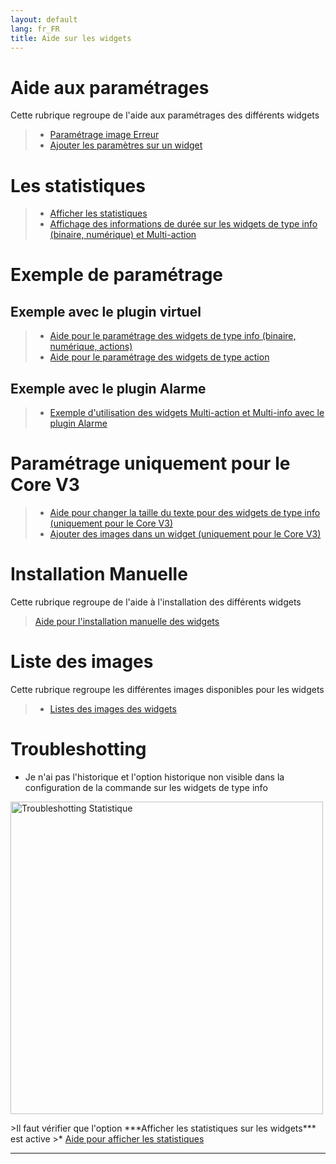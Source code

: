 ```yaml
---
layout: default
lang: fr_FR
title: Aide sur les widgets
---
```


# Aide aux paramétrages
Cette rubrique regroupe de l'aide aux paramétrages des différents widgets

>* <a href="{{site.baseurl}}/{{site.help}}/{{page.lang}}/error">Paramétrage image Erreur</a>
>* <a href="{{site.baseurl}}/{{site.help}}/{{page.lang}}/para">Ajouter les paramètres sur un widget</a>

# Les statistiques
>* <a href="{{site.baseurl}}/{{site.help}}/{{page.lang}}/stats">Afficher les statistiques</a>
>* <a href="{{site.baseurl}}/{{site.help}}/{{page.lang}}/stats_temps">Affichage des informations de durée sur les widgets de type info (binaire, numérique) et Multi-action</a>

# Exemple de paramétrage
## Exemple avec le plugin virtuel
>* <a href="{{site.baseurl}}/{{site.help}}/{{page.lang}}/config_info">Aide pour le paramétrage des widgets de type info (binaire, numérique, actions)</a>
>* <a href="{{site.baseurl}}/{{site.help}}/{{page.lang}}/config_action">Aide pour le paramétrage des widgets de type action</a>

## Exemple avec le plugin Alarme
>* <a href="{{site.baseurl}}/{{site.help}}/{{page.lang}}/config_plugin_alarm">Exemple d'utilisation des widgets Multi-action et Multi-info avec le plugin Alarme</a>

# Paramétrage uniquement pour le Core V3
>* <a href="{{site.baseurl}}/{{site.help}}/{{page.lang}}/size">Aide pour changer la taille du texte pour des widgets de type info (uniquement pour le Core V3)</a>
>* <a href="{{site.baseurl}}/{{site.help}}/{{page.lang}}/add_img">Ajouter des images dans un widget (uniquement pour le Core V3)</a>

# Installation Manuelle
Cette rubrique regroupe de l'aide à l'installation des différents widgets
><a href="{{site.baseurl}}/{{site.help}}/{{page.lang}}/install_manu">Aide pour l'installation manuelle des widgets</a>

# Liste des images
Cette rubrique regroupe les différentes images disponibles pour les widgets
>* <a href="{{site.baseurl}}/widget/{{page.lang}}/list_img">Listes des images des widgets </a>

# Troubleshotting

- Je n'ai pas l'historique et l'option historique non visible dans la configuration de la commande sur les widgets de type info
<p><img src="{{site.baseurl}}/{{site.help}}/img/troubleshotting_1.png" alt="Troubleshotting Statistique" width="500" /></p>
>Il faut vérifier que l'option ***Afficher les statistiques sur les widgets*** est active
>* <a href="{{site.baseurl}}/{{site.help}}/{{page.lang}}/stats">Aide pour afficher les statistiques</a>

<hr />
